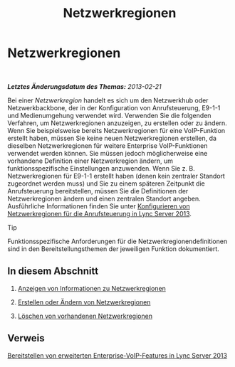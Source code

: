 ﻿---
title: Netzwerkregionen
TOCTitle: Netzwerkregionen
ms:assetid: 1818e9d2-bbb7-420a-93ea-4c3da3a55ad3
ms:mtpsurl: https://technet.microsoft.com/de-de/library/JJ687979(v=OCS.15)
ms:contentKeyID: 49890640
ms.date: 05/19/2016
mtps_version: v=OCS.15
ms.translationtype: HT
---

# Netzwerkregionen

 

_**Letztes Änderungsdatum des Themas:** 2013-02-21_

Bei einer *Netzwerkregion* handelt es sich um den Netzwerkhub oder Netzwerkbackbone, der in der Konfiguration von Anrufsteuerung, E9-1-1 und Medienumgehung verwendet wird. Verwenden Sie die folgenden Verfahren, um Netzwerkregionen anzuzeigen, zu erstellen oder zu ändern. Wenn Sie beispielsweise bereits Netzwerkregionen für eine VoIP-Funktion erstellt haben, müssen Sie keine neuen Netzwerkregionen erstellen, da dieselben Netzwerkregionen für weitere Enterprise VoIP-Funktionen verwendet werden können. Sie müssen jedoch möglicherweise eine vorhandene Definition einer Netzwerkregion ändern, um funktionsspezifische Einstellungen anzuwenden. Wenn Sie z. B. Netzwerkregionen für E9-1-1 erstellt haben (denen kein zentraler Standort zugeordnet werden muss) und Sie zu einem späteren Zeitpunkt die Anrufsteuerung bereitstellen, müssen Sie die Definitionen der Netzwerkregionen ändern und einen zentralen Standort angeben. Ausführliche Informationen finden Sie unter [Konfigurieren von Netzwerkregionen für die Anrufsteuerung in Lync Server 2013](lync-server-2013-configure-network-regions-for-cac.md).


> [!TIP]
> Funktionsspezifische Anforderungen für die Netzwerkregionendefinitionen sind in den Bereitstellungsthemen der jeweiligen Funktion dokumentiert.



## In diesem Abschnitt

1.  [Anzeigen von Informationen zu Netzwerkregionen](lync-server-2013-viewing-network-region-information.md)

2.  [Erstellen oder Ändern von Netzwerkregionen](lync-server-2013-creating-or-modifying-network-regions.md)

3.  [Löschen von vorhandenen Netzwerkregionen](lync-server-2013-deleting-existing-network-regions.md)

## Verweis

[Bereitstellen von erweiterten Enterprise-VoIP-Features in Lync Server 2013](lync-server-2013-deploying-advanced-enterprise-voice-features.md)

